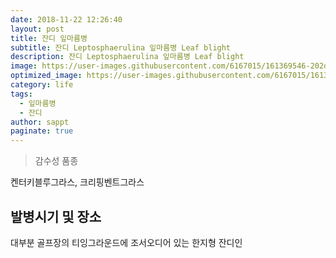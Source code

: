 ```yaml
---
date: 2018-11-22 12:26:40
layout: post
title: 잔디 잎마름병
subtitle: 잔디 Leptosphaerulina 잎마름병 Leaf blight
description: 잔디 Leptosphaerulina 잎마름병 Leaf blight
image: https://user-images.githubusercontent.com/6167015/161369546-202d8b84-198e-47d3-99b4-2d3af26d5e56.jpg
optimized_image: https://user-images.githubusercontent.com/6167015/161369546-202d8b84-198e-47d3-99b4-2d3af26d5e56.jpg
category: life
tags:
  - 잎마름병
  - 잔디
author: sappt
paginate: true
---
```


> 감수성 품종

켄터키블루그라스, 크리핑벤트그라스


<!--page-->

## 발병시기 및 장소

대부분 골프장의 티잉그라운드에 조서오디어 있는 한지형 잔디인

 




